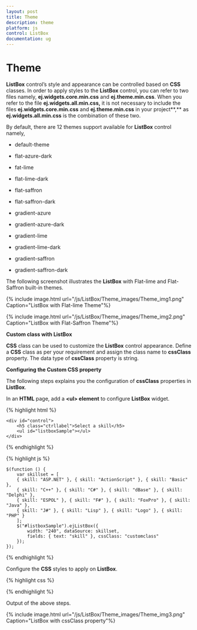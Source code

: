 ```yaml
---
layout: post
title: Theme
description: theme
platform: js
control: ListBox
documentation: ug
---
```


# Theme

**ListBox** control’s style and appearance can be controlled based on **CSS** classes. In order to apply styles to the **ListBox** control, you can refer to two files namely, **ej.widgets.core.min.css** and **ej.theme.min.css**. When you refer to the file **ej.widgets.all.min.css,** it is not necessary to include the files **ej.widgets.core.min.css** and **ej.theme.min.css** in your project**,** as **ej.widgets.all.min.css** is the combination of these two. 

By default, there are 12 themes support available for **ListBox** control namely,

* default-theme

* flat-azure-dark

* fat-lime

* flat-lime-dark

* flat-saffron

* flat-saffron-dark

* gradient-azure

* gradient-azure-dark

* gradient-lime

* gradient-lime-dark

* gradient-saffron

* gradient-saffron-dark

The following screenshot illustrates the **ListBox** with Flat-lime and Flat-Saffron built-in themes.

{% include image.html url="/js/ListBox/Theme_images/Theme_img1.png" Caption="ListBox with Flat-lime Theme"%}

{% include image.html url="/js/ListBox/Theme_images/Theme_img2.png" Caption="ListBox with Flat-Saffron Theme"%}

**Custom class with ListBox** 

**CSS** class can be used to customize the **ListBox** control appearance. Define a **CSS** class as per your requirement and assign the class name to **cssClass** property. The data type of **cssClass** property is string. 

**Configuring the Custom CSS property**

The following steps explains you the configuration of **cssClass** properties in **ListBox**.

In an **HTML** page, add a **&lt;ul&gt; element** to configure **ListBox** widget.

{% highlight html %}

    <div id="control">
        <h5 class="ctrllabel">Select a skill</h5>
        <ul id="listboxSample"></ul>
    </div>

{% endhighlight %}

{% highlight js %}


    $(function () {
        var skillset = [
        { skill: "ASP.NET" }, { skill: "ActionScript" }, { skill: "Basic" },
        { skill: "C++" }, { skill: "C#" }, { skill: "dBase" }, { skill: "Delphi" },
        { skill: "ESPOL" }, { skill: "F#" }, { skill: "FoxPro" }, { skill: "Java" },
        { skill: "J#" }, { skill: "Lisp" }, { skill: "Logo" }, { skill: "PHP" }
        ];
        $("#listboxSample").ejListBox({
            width: "240", dataSource: skillset,
            fields: { text: "skill" }, cssClass: "customclass"
        });
    });


{% endhighlight %}


Configure the **CSS** styles to apply on **ListBox**.

{% highlight css %}

 
<style>
    .customclass {
        background-color: #FFFFCC;
        font-weight: bold;
        font-family: sans-serif;
    }
</style>


{% endhighlight %}

Output of the above steps.

{% include image.html url="/js/ListBox/Theme_images/Theme_img3.png" Caption="ListBox with cssClass property"%}

